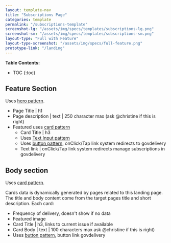 ```yaml
---
layout: template-nav
title: "Subscriptions Page"
categories: template
permalink: "/subscriptions-template"
screenshot-lg: "/assets/img/specs/templates/subscriptions-lg.png"
screenshot-sm: "/assets/img/specs/templates/subscriptions-sm.png"
layout-type: "Full with Feature"
layout-type-screenshot: "/assets/img/specs/full-feature.png"
prototype-link: "/landing"
---
```


__Table Contents:__
* TOC
{:toc}

## Feature Section

Uses [hero pattern](/hero).
- Page Title | h1
- Page description | text | 250 character max (ask @christine if this is right)
- Featured uses [card pattern](/card)
    - Card Title | h3
    - Uses [Text Input pattern](/text-input)
    - Uses [button pattern](/button), onClick/Tap link system redirects to govdelivery 
    - Text link | onClick/Tap link system redirects manage subscriptions in govdelivery

## Body section
Uses [card pattern](/card).

Cards data is dynamically generated by pages related to this landing page. The title and body content come from the target pages title and short description.
Each card:
- Frequency of delivery, doesn't show if no data 
- Featured image 
- Card Title | h3, links to current issue if available 
- Card Body | text | 100 characters max ask @christine if this is right)
- Uses [button pattern](/button), button link govdelivery 